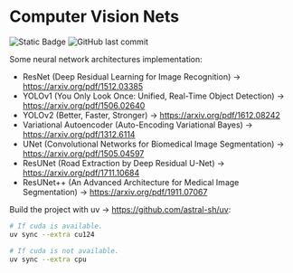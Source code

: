 # **Computer Vision Nets**

![Static Badge](https://img.shields.io/badge/python-3.12-blue?style=for-the-badge&logo=python&logoColor=white&color=%234584b6)
![GitHub last commit](https://img.shields.io/github/last-commit/mateuszk098/computer-vision-nets?style=for-the-badge&color=%23fa9537)

Some neural network architectures implementation:

- ResNet (Deep Residual Learning for Image Recognition) &#8594; <https://arxiv.org/pdf/1512.03385>
- YOLOv1 (You Only Look Once: Unified, Real-Time Object Detection) &#8594; <https://arxiv.org/pdf/1506.02640>
- YOLOv2 (Better, Faster, Stronger) &#8594; <https://arxiv.org/pdf/1612.08242>
- Variational Autoencoder (Auto-Encoding Variational Bayes) &#8594; <https://arxiv.org/pdf/1312.6114>
- UNet (Convolutional Networks for Biomedical Image Segmentation) &#8594; <https://arxiv.org/pdf/1505.04597>
- ResUNet (Road Extraction by Deep Residual U-Net) &#8594; <https://arxiv.org/pdf/1711.10684>
- ResUNet++ (An Advanced Architecture for Medical Image Segmentation) &#8594; <https://arxiv.org/pdf/1911.07067>

Build the project with uv &#8594; <https://github.com/astral-sh/uv>:

```bash
# If cuda is available.
uv sync --extra cu124
```

```bash
# If cuda is not available.
uv sync --extra cpu
```
